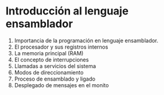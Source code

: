 # Introducción al lenguaje ensamblador 
1. Importancia de la programación en lenguaje ensamblador. 
2. El procesador y sus registros internos 
3. La memoria principal (RAM) 
4. El concepto de interrupciones 
5. Llamadas a servicios del sistema 
6. Modos de direccionamiento 
7. Proceso de ensamblado y ligado 
8. Desplegado de mensajes en el monito